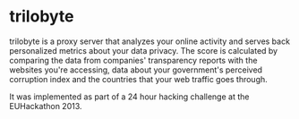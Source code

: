 trilobyte
=========

trilobyte is a proxy server that analyzes your online activity and serves back personalized metrics about your data privacy. The score is calculated by comparing the data from companies' transparency reports with the websites you're accessing, data about your government's perceived corruption index and the countries that your web traffic goes through.

It was implemented as part of a 24 hour hacking challenge at the EUHackathon 2013.
